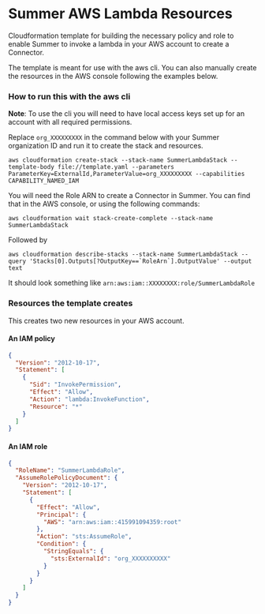 # Summer AWS Lambda Resources

Cloudformation template for building the necessary policy and role to enable Summer to invoke a lambda in your AWS account to create a Connector.

The template is meant for use with the aws cli. You can also manually create the resources in the AWS console following the examples below.

### How to run this with the aws cli

**Note**: To use the cli you will need to have local access keys set up for an account with all required permissions.

Replace `org_XXXXXXXXX` in the command below with your Summer organization ID and run it to create the stack and resources.

```
aws cloudformation create-stack --stack-name SummerLambdaStack --template-body file://template.yaml --parameters ParameterKey=ExternalId,ParameterValue=org_XXXXXXXXX --capabilities CAPABILITY_NAMED_IAM
```

You will need the Role ARN to create a Connector in Summer. You can find that in the AWS console, or using the following commands:

```
aws cloudformation wait stack-create-complete --stack-name SummerLambdaStack
```

Followed by

```
aws cloudformation describe-stacks --stack-name SummerLambdaStack --query 'Stacks[0].Outputs[?OutputKey==`RoleArn`].OutputValue' --output text
```

It should look something like `arn:aws:iam::XXXXXXXX:role/SummerLambdaRole`

### Resources the template creates

This creates two new resources in your AWS account.

#### An IAM policy

```json
{
  "Version": "2012-10-17",
  "Statement": [
    {
      "Sid": "InvokePermission",
      "Effect": "Allow",
      "Action": "lambda:InvokeFunction",
      "Resource": "*"
    }
  ]
}
```

#### An IAM role

```json
{
  "RoleName": "SummerLambdaRole",
  "AssumeRolePolicyDocument": {
    "Version": "2012-10-17",
    "Statement": [
      {
        "Effect": "Allow",
        "Principal": {
          "AWS": "arn:aws:iam::415991094359:root"
        },
        "Action": "sts:AssumeRole",
        "Condition": {
          "StringEquals": {
            "sts:ExternalId": "org_XXXXXXXXXX"
          }
        }
      }
    ]
  }
}
```
